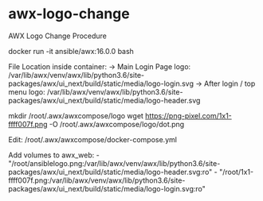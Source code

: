 # awx-logo-change
AWX Logo Change Procedure


docker run -it ansible/awx:16.0.0 bash

File Location inside container:
-> Main Login Page logo: /var/lib/awx/venv/awx/lib/python3.6/site-packages/awx/ui_next/build/static/media/logo-login.svg
-> After login / top menu logo:  /var/lib/awx/venv/awx/lib/python3.6/site-packages/awx/ui_next/build/static/media/logo-header.svg


mkdir /root/.awx/awxcompose/logo
wget https://png-pixel.com/1x1-ffff007f.png -O /root/.awx/awxcompose/logo/dot.png


Edit: 
/root/.awx/awxcompose/docker-compose.yml

Add volumes to awx_web:
      - "/root/ansiblelogo.png:/var/lib/awx/venv/awx/lib/python3.6/site-packages/awx/ui_next/build/static/media/logo-header.svg:ro"
      - "/root/1x1-ffff007f.png:/var/lib/awx/venv/awx/lib/python3.6/site-packages/awx/ui_next/build/static/media/logo-login.svg:ro"